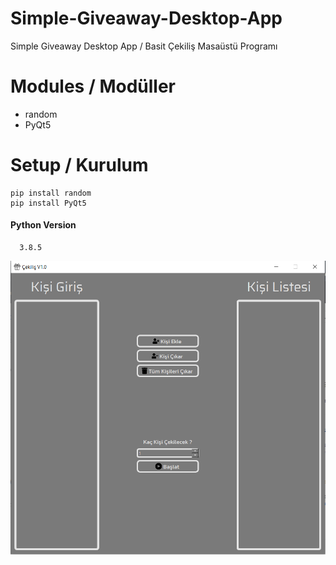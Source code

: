 # Simple-Giveaway-Desktop-App
Simple Giveaway Desktop App / Basit Çekiliş Masaüstü Programı

# Modules / Modüller

* random
* PyQt5


# Setup / Kurulum

```
pip install random
pip install PyQt5
```


#### Python Version 
      3.8.5

![Image](https://github.com/1nnr3d/Simple-Giveaway-Desktop-App/blob/master/images/ss.PNG)
